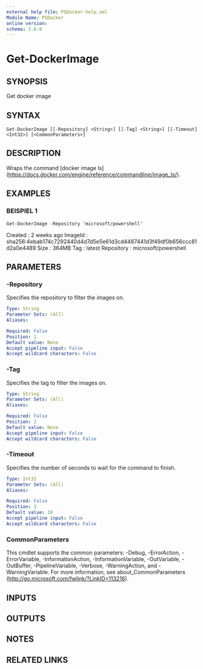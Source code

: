 ```yaml
---
external help file: PSDocker-help.xml
Module Name: PSDocker
online version:
schema: 2.0.0
---
```


# Get-DockerImage

## SYNOPSIS
Get docker image

## SYNTAX

```
Get-DockerImage [[-Repository] <String>] [[-Tag] <String>] [[-Timeout] <Int32>] [<CommonParameters>]
```

## DESCRIPTION
Wraps the command \[docker image ls\](https://docs.docker.com/engine/reference/commandline/image_ls/).

## EXAMPLES

### BEISPIEL 1
```
Get-DockerImage -Repository 'microsoft/powershell'
```

Created    : 2 weeks ago
ImageId    : sha256:4ebab174c7292440d4d7d5e5e61d3cd4487441d3f49df0b656ccc81d2a0e4489
Size       : 364MB
Tag        : latest
Repository : microsoft/powershell

## PARAMETERS

### -Repository
Specifies the repository to filter the images on.

```yaml
Type: String
Parameter Sets: (All)
Aliases:

Required: False
Position: 1
Default value: None
Accept pipeline input: False
Accept wildcard characters: False
```

### -Tag
Specifies the tag to filter the images on.

```yaml
Type: String
Parameter Sets: (All)
Aliases:

Required: False
Position: 2
Default value: None
Accept pipeline input: False
Accept wildcard characters: False
```

### -Timeout
Specifies the number of seconds to wait for the command to finish.

```yaml
Type: Int32
Parameter Sets: (All)
Aliases:

Required: False
Position: 3
Default value: 10
Accept pipeline input: False
Accept wildcard characters: False
```

### CommonParameters
This cmdlet supports the common parameters: -Debug, -ErrorAction, -ErrorVariable, -InformationAction, -InformationVariable, -OutVariable, -OutBuffer, -PipelineVariable, -Verbose, -WarningAction, and -WarningVariable.
For more information, see about_CommonParameters (http://go.microsoft.com/fwlink/?LinkID=113216).

## INPUTS

## OUTPUTS

## NOTES

## RELATED LINKS

